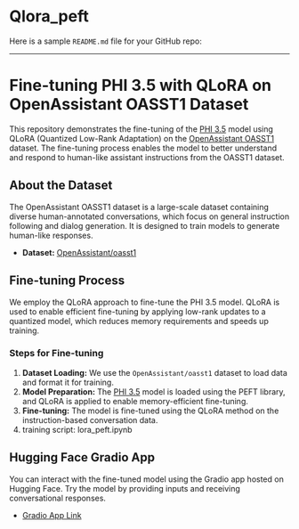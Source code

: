 # Qlora_peft

Here is a sample `README.md` file for your GitHub repo:

---

# Fine-tuning PHI 3.5 with QLoRA on OpenAssistant OASST1 Dataset

This repository demonstrates the fine-tuning of the [PHI 3.5](https://huggingface.co/microsoft/Phi-3.5-mini-instruct) model using QLoRA (Quantized Low-Rank Adaptation) on the [OpenAssistant OASST1](https://huggingface.co/datasets/OpenAssistant/oasst1) dataset. The fine-tuning process enables the model to better understand and respond to human-like assistant instructions from the OASST1 dataset.

## About the Dataset

The OpenAssistant OASST1 dataset is a large-scale dataset containing diverse human-annotated conversations, which focus on general instruction following and dialog generation. It is designed to train models to generate human-like responses.

- **Dataset:** [OpenAssistant/oasst1](https://huggingface.co/datasets/OpenAssistant/oasst1)


## Fine-tuning Process

We employ the QLoRA approach to fine-tune the PHI 3.5 model. QLoRA is used to enable efficient fine-tuning by applying low-rank updates to a quantized model, which reduces memory requirements and speeds up training.

### Steps for Fine-tuning

1. **Dataset Loading:** We use the `OpenAssistant/oasst1` dataset to load data and format it for training.
2. **Model Preparation:** The [PHI 3.5](https://huggingface.co/kartheekb7/peft_phi3.5) model is loaded using the PEFT library, and QLoRA is applied to enable memory-efficient fine-tuning.
3. **Fine-tuning:** The model is fine-tuned using the QLoRA method on the instruction-based conversation data.
4. training script: lora_peft.ipynb

## Hugging Face Gradio App

You can interact with the fine-tuned model using the Gradio app hosted on Hugging Face. Try the model by providing inputs and receiving conversational responses.

- [Gradio App Link](https://huggingface.co/spaces/Kartheekb7/peft_phi3.5)


